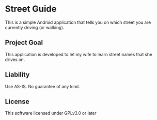 Street Guide
============

This is a simple Android application that tells you on which street you  are currently driving (or walking).

Project Goal
------------

This application is developed to let my wife to learn street names that she drives on.

Liability
---------

Use AS-IS. No guarantee of any kind.

License
-------

This software licensed under GPLv3.0 or later
